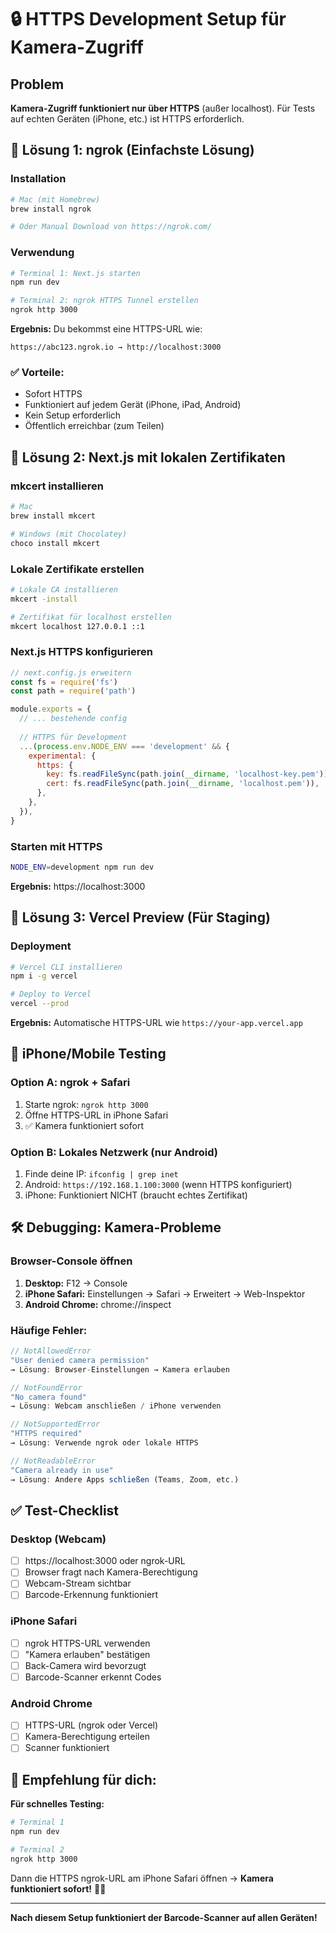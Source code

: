 # 🔒 HTTPS Development Setup für Kamera-Zugriff

## Problem
**Kamera-Zugriff funktioniert nur über HTTPS** (außer localhost). Für Tests auf echten Geräten (iPhone, etc.) ist HTTPS erforderlich.

## 🚀 Lösung 1: ngrok (Einfachste Lösung)

### Installation
```bash
# Mac (mit Homebrew)
brew install ngrok

# Oder Manual Download von https://ngrok.com/
```

### Verwendung
```bash
# Terminal 1: Next.js starten
npm run dev

# Terminal 2: ngrok HTTPS Tunnel erstellen
ngrok http 3000
```

**Ergebnis:** Du bekommst eine HTTPS-URL wie:
```
https://abc123.ngrok.io → http://localhost:3000
```

### ✅ Vorteile:
- Sofort HTTPS
- Funktioniert auf jedem Gerät (iPhone, iPad, Android)
- Kein Setup erforderlich
- Öffentlich erreichbar (zum Teilen)

## 🚀 Lösung 2: Next.js mit lokalen Zertifikaten

### mkcert installieren
```bash
# Mac
brew install mkcert

# Windows (mit Chocolatey)
choco install mkcert
```

### Lokale Zertifikate erstellen
```bash
# Lokale CA installieren
mkcert -install

# Zertifikat für localhost erstellen
mkcert localhost 127.0.0.1 ::1
```

### Next.js HTTPS konfigurieren
```javascript
// next.config.js erweitern
const fs = require('fs')
const path = require('path')

module.exports = {
  // ... bestehende config
  
  // HTTPS für Development
  ...(process.env.NODE_ENV === 'development' && {
    experimental: {
      https: {
        key: fs.readFileSync(path.join(__dirname, 'localhost-key.pem')),
        cert: fs.readFileSync(path.join(__dirname, 'localhost.pem')),
      },
    },
  }),
}
```

### Starten mit HTTPS
```bash
NODE_ENV=development npm run dev
```

**Ergebnis:** https://localhost:3000

## 🚀 Lösung 3: Vercel Preview (Für Staging)

### Deployment
```bash
# Vercel CLI installieren
npm i -g vercel

# Deploy to Vercel
vercel --prod
```

**Ergebnis:** Automatische HTTPS-URL wie `https://your-app.vercel.app`

## 📱 iPhone/Mobile Testing

### Option A: ngrok + Safari
1. Starte ngrok: `ngrok http 3000`
2. Öffne HTTPS-URL in iPhone Safari
3. ✅ Kamera funktioniert sofort

### Option B: Lokales Netzwerk (nur Android)
1. Finde deine IP: `ifconfig | grep inet`
2. Android: `https://192.168.1.100:3000` (wenn HTTPS konfiguriert)
3. iPhone: Funktioniert NICHT (braucht echtes Zertifikat)

## 🛠️ Debugging: Kamera-Probleme

### Browser-Console öffnen
1. **Desktop:** F12 → Console
2. **iPhone Safari:** Einstellungen → Safari → Erweitert → Web-Inspektor
3. **Android Chrome:** chrome://inspect

### Häufige Fehler:
```javascript
// NotAllowedError
"User denied camera permission"
→ Lösung: Browser-Einstellungen → Kamera erlauben

// NotFoundError  
"No camera found"
→ Lösung: Webcam anschließen / iPhone verwenden

// NotSupportedError
"HTTPS required"
→ Lösung: Verwende ngrok oder lokale HTTPS

// NotReadableError
"Camera already in use"
→ Lösung: Andere Apps schließen (Teams, Zoom, etc.)
```

## ✅ Test-Checklist

### Desktop (Webcam)
- [ ] https://localhost:3000 oder ngrok-URL
- [ ] Browser fragt nach Kamera-Berechtigung
- [ ] Webcam-Stream sichtbar
- [ ] Barcode-Erkennung funktioniert

### iPhone Safari
- [ ] ngrok HTTPS-URL verwenden
- [ ] "Kamera erlauben" bestätigen
- [ ] Back-Camera wird bevorzugt
- [ ] Barcode-Scanner erkennt Codes

### Android Chrome
- [ ] HTTPS-URL (ngrok oder Vercel)
- [ ] Kamera-Berechtigung erteilen
- [ ] Scanner funktioniert

## 🎯 Empfehlung für dich:

**Für schnelles Testing:**
```bash
# Terminal 1
npm run dev

# Terminal 2  
ngrok http 3000
```

Dann die HTTPS ngrok-URL am iPhone Safari öffnen → **Kamera funktioniert sofort!** 📱✨

---

**Nach diesem Setup funktioniert der Barcode-Scanner auf allen Geräten!**
